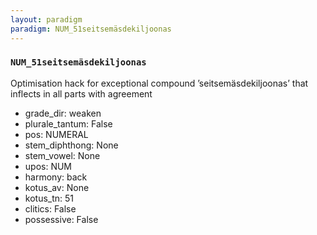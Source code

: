 ```yaml
---
layout: paradigm
paradigm: NUM_51seitsemäsdekiljoonas
---
```

### ` NUM_51seitsemäsdekiljoonas `

Optimisation hack for exceptional compound ’seitsemäsdekiljoonas’ that inflects in all parts with agreement
* grade_dir: weaken
* plurale_tantum: False
* pos: NUMERAL
* stem_diphthong: None
* stem_vowel: None
* upos: NUM
* harmony: back
* kotus_av: None
* kotus_tn: 51
* clitics: False
* possessive: False
